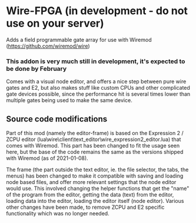# Wire-FPGA (in development - do not use on your server)

Adds a field programmable gate array for use with Wiremod (https://github.com/wiremod/wire)

### This addon is very much still in development, it's expected to be done by February

Comes with a visual node editor, and offers a nice step between pure wire gates and E2,
but also makes stuff like custom CPUs and other complicated gate devices possible, since the performance hit is several times lower than 
multiple gates being used to make the same device.



## Source code modifications
Part of this mod (namely the editor-frame) is based on the Expression 2 / ZCPU editor (lua\wire\client\text_editor\wire_expression2_editor.lua) that comes with Wiremod. This part has been changed to fit the usage seen here, but the base of the code remains the same as the versions shipped with Wiremod (as of 2021-01-08).

The frame (the part outside the text editor, ie. the file selector, the tabs, the menus) has been changed to make it compatible with saving and loading node based files, and offer more relevant settings that the node editor would use. This involved changing the helper functions that get the "name" of the program from the editor, getting the data (text) from the editor, loading data into the editor, loading the editor itself (node editor).
Various other changes have been made, to remove ZCPU and E2 specific functionality which was no longer needed.
